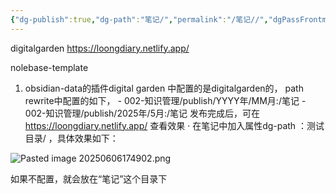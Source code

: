 ```yaml
---
{"dg-publish":true,"dg-path":"笔记/","permalink":"/笔记//","dgPassFrontmatter":true}
---
```




digitalgarden
https://loongdiary.netlify.app/

nolebase-template


1. obsidian-data的插件digital garden 中配置的是digitalgarden的，
	path rewrite中配置的如下，
		- 002-知识管理/publish/YYYY年/MM月:/笔记
		- 002-知识管理/publish/2025年/5月:/笔记
发布完成后，可在
https://loongdiary.netlify.app/   查看效果
· 在笔记中加入属性dg-path ：测试目录/ ，具体效果如下：

![Pasted image 20250606174902.png](/img/user/000-%E6%97%A5%E8%AE%B0/2025/06%E6%9C%88/%E9%99%84%E4%BB%B6/Pasted%20image%2020250606174902.png)

如果不配置，就会放在“笔记”这个目录下